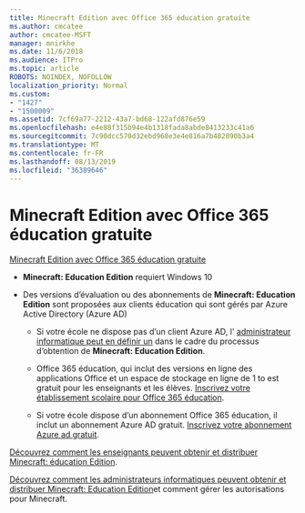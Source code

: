 ```yaml
---
title: Minecraft Edition avec Office 365 éducation gratuite
ms.author: cmcatee
author: cmcatee-MSFT
manager: mnirkhe
ms.date: 11/6/2018
ms.audience: ITPro
ms.topic: article
ROBOTS: NOINDEX, NOFOLLOW
localization_priority: Normal
ms.custom:
- "1427"
- "1500009"
ms.assetid: 7cf69a77-2212-43a7-bd68-122afd876e59
ms.openlocfilehash: e4e88f315b94e4b1318fada8abde8413233c41a6
ms.sourcegitcommit: 7c90dcc570d32ebd968e3e4e816a7b482890b3a4
ms.translationtype: MT
ms.contentlocale: fr-FR
ms.lasthandoff: 08/13/2019
ms.locfileid: "36389646"
---
```

# <a name="minecraft-edition-with-office-365-education-for-free"></a>Minecraft Edition avec Office 365 éducation gratuite

[Minecraft Edition avec Office 365 éducation gratuite](https://docs.microsoft.com/education/windows/get-minecraft-for-education)
  
- **Minecraft: Education Edition** requiert Windows 10

- Des versions d’évaluation ou des abonnements de **Minecraft: Education Edition** sont proposées aux clients éducation qui sont gérés par Azure Active Directory (Azure AD)

  - Si votre école ne dispose pas d’un client Azure AD, l' [administrateur informatique peut en définir un](https://docs.microsoft.com/education/windows/school-get-minecraft) dans le cadre du processus d’obtention de **Minecraft: Education Edition**.

  - Office 365 éducation, qui inclut des versions en ligne des applications Office et un espace de stockage en ligne de 1 to est gratuit pour les enseignants et les élèves. [Inscrivez votre établissement scolaire pour Office 365 éducation](https://products.office.com/academic/office-365-education-plan).

  - Si votre école dispose d’un abonnement Office 365 éducation, il inclut un abonnement Azure AD gratuit. [Inscrivez votre abonnement Azure ad gratuit](https://msdn.microsoft.com/library/windows/hardware/mt703369%28v=vs.85%29.aspx).

[Découvrez comment les enseignants peuvent obtenir et distribuer Minecraft: éducation Edition](https://docs.microsoft.com/education/windows/teacher-get-minecraft).
  
[Découvrez comment les administrateurs informatiques peuvent obtenir et distribuer Minecraft: Education Edition](https://docs.microsoft.com/education/windows/school-get-minecraft)et comment gérer les autorisations pour Minecraft.